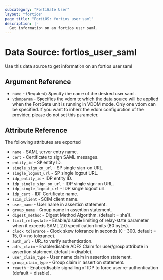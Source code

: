 ```yaml
---
subcategory: "FortiGate User"
layout: "fortios"
page_title: "FortiOS: fortios_user_saml"
description: |-
  Get information on an fortios user saml.
---
```


# Data Source: fortios_user_saml
Use this data source to get information on an fortios user saml

## Argument Reference

* `name` - (Required) Specify the name of the desired user saml.
* `vdomparam` - Specifies the vdom to which the data source will be applied when the FortiGate unit is running in VDOM mode. Only one vdom can be specified. If you want to inherit the vdom configuration of the provider, please do not set this parameter.


## Attribute Reference

The following attributes are exported:

* `name` - SAML server entry name.
* `cert` - Certificate to sign SAML messages.
* `entity_id` - SP entity ID.
* `single_sign_on_url` - SP single sign-on URL.
* `single_logout_url` - SP single logout URL.
* `idp_entity_id` - IDP entity ID.
* `idp_single_sign_on_url` - IDP single sign-on URL.
* `idp_single_logout_url` - IDP single logout url.
* `idp_cert` - IDP Certificate name.
* `scim_client` - SCIM client name.
* `user_name` - User name in assertion statement.
* `group_name` - Group name in assertion statement.
* `digest_method` - Digest Method Algorithm. (default = sha1).
* `limit_relaystate` - Enable/disable limiting of relay-state parameter when it exceeds SAML 2.0 specification limits (80 bytes).
* `clock_tolerance` - Clock skew tolerance in seconds (0 - 300, default = 15, 0 = no tolerance).
* `auth_url` - URL to verify authentication.
* `adfs_claim` - Enable/disable ADFS Claim for user/group attribute in assertion statement (default = disable).
* `user_claim_type` - User name claim in assertion statement.
* `group_claim_type` - Group claim in assertion statement.
* `reauth` - Enable/disable signalling of IDP to force user re-authentication (default = disable).

